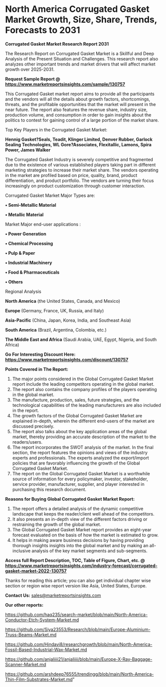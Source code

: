 # North America Corrugated Gasket Market Growth, Size, Share, Trends, Forecasts to 2031

<strong>Corrugated Gasket Market Research Report 2031</strong>

The Research Report on Corrugated Gasket Market is a Skillful and Deep Analysis of the Present Situation and Challenges. This research report also analyzes other important trends and market drivers that will affect market growth over 2025-2031.

<strong>Request Sample Report @ <a href=https://www.marketreportsinsights.com/sample/130757>https://www.marketreportsinsights.com/sample/130757</a></strong>

This Corrugated Gasket market report aims to provide all the participants and the vendors will all the details about growth factors, shortcomings, threats, and the profitable opportunities that the market will present in the near future. The report also features the revenue share, industry size, production volume, and consumption in order to gain insights about the politics to contest for gaining control of a large portion of the market share.

Top Key Players in the Corrugated Gasket Market:

<strong>Hennig Gasket?Seals, Teadit, Klinger Limited, Denver Rubber, Garlock Sealing Technologies, WL Gore?Associates, Flexitallic, Lamons, Spira Power, James Walker</strong>

The Corrugated Gasket Industry is severely competitive and fragmented due to the existence of various established players taking part in different marketing strategies to increase their market share. The vendors operating in the market are profiled based on price, quality, brand, product differentiation, and product portfolio. The vendors are turning their focus increasingly on product customization through customer interaction.

Corrugated Gasket Market Major Types are:

<strong>• Semi-Metallic Material

• Metallic Material</strong>

Market Major end-user applications :

<strong>• Power Generation

• Chemical Processing

• Pulp & Paper

• Industrial Machinery

• Food & Pharmaceuticals

• Others</strong>

Regional Analysis

</u><strong><b>North America</b></strong> (the United States, Canada, and Mexico)

<strong><b>Europe </b></strong>(Germany, France, UK, Russia, and Italy)

<strong><b>Asia-Pacific</b></strong> (China, Japan, Korea, India, and Southeast Asia)

<strong><b>South America</b></strong> (Brazil, Argentina, Colombia, etc.)

<strong><b>The Middle East and Africa</b></strong> (Saudi Arabia, UAE, Egypt, Nigeria, and South Africa)

<strong>Go For Interesting Discount Here: <a href=https://www.marketreportsinsights.com/discount/130757>https://www.marketreportsinsights.com/discount/130757</a></strong>

<strong>Points Covered in The Report:</strong>
<ol>
  <li>The major points considered in the Global Corrugated Gasket Market report include the leading competitors operating in the global market.</li>
  <li>The report also contains the company profiles of the players operating in the global market.</li>
  <li>The manufacture, production, sales, future strategies, and the technological capabilities of the leading manufacturers are also included in the report.</li>
  <li>The growth factors of the Global Corrugated Gasket Market are explained in-depth, wherein the different end-users of the market are discussed precisely.</li>
  <li>The report also talks about the key application areas of the global market, thereby providing an accurate description of the market to the readers/users.</li>
  <li>The report incorporates the SWOT analysis of the market. In the final section, the report features the opinions and views of the industry experts and professionals. The experts analyzed the export/import policies that are favorably influencing the growth of the Global Corrugated Gasket Market.</li>
  <li>The report on the Global Corrugated Gasket Market is a worthwhile source of information for every policymaker, investor, stakeholder, service provider, manufacturer, supplier, and player interested in purchasing this research document.</li>
</ol>
<strong>Reasons for Buying Global Corrugated Gasket Market Report:</strong>

<ol>
  <li>The report offers a detailed analysis of the dynamic competitive landscape that keeps the reader/client well ahead of the competitors.</li>
  <li>It also presents an in-depth view of the different factors driving or restraining the growth of the global market.</li>
  <li>The Global Corrugated Gasket Market report provides an eight-year forecast evaluated on the basis of how the market is estimated to grow.</li>
  <li>It helps in making aware business decisions by having providing thorough insights insights into the global market and by making an all-inclusive analysis of the key market segments and sub-segments.</li>
</ol>
<strong>Access full Report Description, TOC, Table of Figure, Chart, etc. @ <a href=https://www.marketreportsinsights.com/industry-forecast/corrugated-gasket-market-2022-130757>https://www.marketreportsinsights.com/industry-forecast/corrugated-gasket-market-2022-130757</a></strong>


Thanks for reading this article; you can also get individual chapter wise section or region wise report version like Asia, United States, Europe.

<strong>Contact Us:</strong>
sales@marketreportsinsights.com

<strong>Our other reports:</strong>

<a href=https://github.com/haq235/search-market/blob/main/North-America-Conductor-Etch-System-Market.md>https://github.com/haq235/search-market/blob/main/North-America-Conductor-Etch-System-Market.md</a>

<a href=https://github.com/Siya23553/Research/blob/main/Europe-Aluminium-Truss-Beams-Market.md>https://github.com/Siya23553/Research/blob/main/Europe-Aluminium-Truss-Beams-Market.md</a>

<a href=https://github.com/Hindavi8/researchgrowth/blob/main/North-America-Fossil-Based-Industrial-Wax-Market.md>https://github.com/Hindavi8/researchgrowth/blob/main/North-America-Fossil-Based-Industrial-Wax-Market.md</a>

<a href=https://github.com/anjaliiii21/anjaliiii/blob/main/Europe-X-Ray-Baggage-Scanner-Market.md>https://github.com/anjaliiii21/anjaliiii/blob/main/Europe-X-Ray-Baggage-Scanner-Market.md</a>

<a href=https://github.com/arshdeep76555/trendingg/blob/main/North-America-Thin-Film-Substrates-Market.md>https://github.com/arshdeep76555/trendingg/blob/main/North-America-Thin-Film-Substrates-Market.md</a>"
